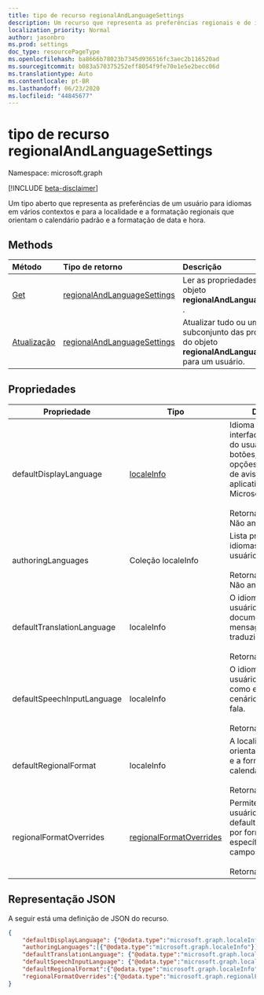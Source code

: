 ```yaml
---
title: tipo de recurso regionalAndLanguageSettings
description: Um recurso que representa as preferências regionais e de idioma de um usuário
localization_priority: Normal
author: jasonbro
ms.prod: settings
doc_type: resourcePageType
ms.openlocfilehash: ba8666b78023b7345d936516fc3aec2b116520ad
ms.sourcegitcommit: b083a570375252eff8054f9fe70e1e5e2becc06d
ms.translationtype: Auto
ms.contentlocale: pt-BR
ms.lasthandoff: 06/23/2020
ms.locfileid: "44845677"
---
```

# <a name="regionalandlanguagesettings-resource-type"></a>tipo de recurso regionalAndLanguageSettings

Namespace: microsoft.graph

[!INCLUDE [beta-disclaimer](../../includes/beta-disclaimer.md)]

Um tipo aberto que representa as preferências de um usuário para idiomas em vários contextos e para a localidade e a formatação regionais que orientam o calendário padrão e a formatação de data e hora.

## <a name="methods"></a>Methods

| Método                                                 | Tipo de retorno                                                   | Descrição                                                                                        |
|:-------------------------------------------------------|:--------------------------------------------------------------|:---------------------------------------------------------------------------------------------------|
| [Get](../api/regionalAndLanguageSettings-get.md)       | [regionalAndLanguageSettings](regionalAndLanguageSettings.md) | Ler as propriedades de um objeto **regionalAndLanguageSettings** .                                       |
| [Atualização](../api/regionalandlanguagesettings-update.md) | [regionalAndLanguageSettings](regionalAndLanguageSettings.md) | Atualizar tudo ou um subconjunto das propriedades do objeto **regionalAndLanguageSettings** para um usuário. |

## <a name="properties"></a>Propriedades
| Propriedade                   | Tipo                                                  | Descrição                                                                                                                                                         |
|----------------------------|-------------------------------------------------------|---------------------------------------------------------------------------------------------------------------------------------------------------------------------|
| defaultDisplayLanguage     | [localeInfo](localeinfo.md)                           | Idioma preferencial da interface de usuário do usuário (menus, botões, faixas de opções, mensagens de aviso) para aplicativos da Web da Microsoft.<br><br>Retornado por padrão. Não anulável. |
| authoringLanguages         | Coleção localeInfo                                 | Lista priorizada de idiomas nos quais o usuário lê e autores.<br><br>Retornado por padrão. Não anulável.                                                              |
| defaultTranslationLanguage | localeInfo                                            | O idioma que um usuário espera ter documentos, emails e mensagens traduzidos para o.<br><br>Retornado por padrão.                                                    |
| defaultSpeechInputLanguage | localeInfo                                            | O idioma que o usuário esperava usar como entrada para cenários de texto para fala.<br><br>Retornado por padrão.                                                              |
| defaultRegionalFormat      | localeInfo                                            | A localidade que orienta a data, a hora e a formatação de calendário padrão.<br><br>Retornado por padrão.                                                                 |
| regionalFormatOverrides    | [regionalFormatOverrides](regionalformatoverrides.md) | Permite que um usuário substitua o defaultRegionalFormat por formatos específicos de campos.<br><br>Retornado por padrão.                                                      |

## <a name="json-representation"></a>Representação JSON

A seguir está uma definição de JSON do recurso.

<!--{
  "blockType": "resource",
  "@odata.type": "microsoft.graph.regionalAndLanguageSettings"
} -->

```json
{
    "defaultDisplayLanguage": {"@odata.type":"microsoft.graph.localeInfo"},
    "authoringLanguages":[{"@odata.type":"microsoft.graph.localeInfo"}] ,
    "defaultTranslationLanguage": {"@odata.type":"microsoft.graph.localeInfo"},
    "defaultSpeechInputLanguage": {"@odata.type":"microsoft.graph.localeInfo"},
    "defaultRegionalFormat":{"@odata.type":"microsoft.graph.localeInfo"} ,
    "regionalFormatOverrides":{"@odata.type":"microsoft.graph.regionalFormatOverrides"}
}
```
<!-- {
  "type": "#page.annotation",
  "description": "regionalAndLanguageSettings resource",
  "keywords": "",
  "section": "documentation",
  "tocPath": ""
}-->
